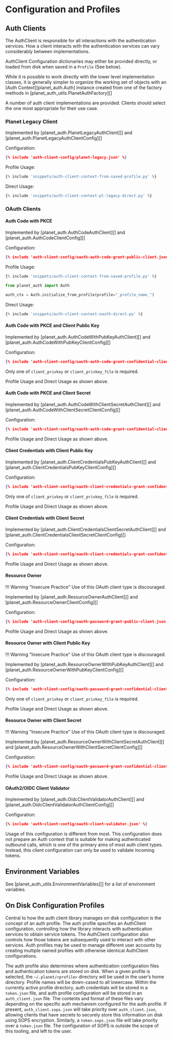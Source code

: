 # Configuration and Profiles

## Auth Clients
The AuthClient is responsible for all interactions with the authentication
services.  How a client interacts with the authentication services can vary
considerably between implementations.

AuthClient Configuration dictionaries may either be provided directly, or loaded
from disk when saved in a `Profile` (See below).

While it is possible to work directly with the lower level implementation
classes, it is generally simpler to organize the working set of objects
with an [Auth Context][planet_auth.Auth] instance created from one of the
factory methods in [planet_auth_utils.PlanetAuthFactory][]

A number of auth client implementations are provided.  Clients should
select the one most appropriate for their use case.

### Planet Legacy Client
Implemented by [planet_auth.PlanetLegacyAuthClient][] and [planet_auth.PlanetLegacyAuthClientConfig][]

Configuration:
```json linenums="1" title="~/.planet/_profile_name_/auth_client.json"
{% include 'auth-client-config/planet-legacy.json' %}
```

Profile Usage:
```python linenums="1"
{% include 'snippets/auth-client-context-from-saved-profile.py' %}
```


Direct Usage:
```python linenums="1"
{% include 'snippets/auth-client-context-pl-legacy-direct.py' %}
```

### OAuth Clients
#### Auth Code with PKCE
Implemented by [planet_auth.AuthCodeAuthClient][] and [planet_auth.AuthCodeClientConfig][]

Configuration:
```json linenums="1" title="~/.planet/_profile_name_/auth_client.json"
{% include 'auth-client-config/oauth-auth-code-grant-public-client.json' %}
```

Profile Usage:
```python linenums="1"
{% include 'snippets/auth-client-context-from-saved-profile.py' %}

from planet_auth import Auth

auth_ctx = Auth.initialize_from_profile(profile="_profile_name_")
```

Direct Usage:
```python linenums="1"
{% include 'snippets/auth-client-context-oauth-direct.py' %}
```

#### Auth Code with PKCE and Client Public Key
Implemented by [planet_auth.AuthCodeWithPubKeyAuthClient][] and [planet_auth.AuthCodeWithPubKeyClientConfig][]

Configuration:
```json linenums="1" title="~/.planet/_profile_name_/auth_client.json"
{% include 'auth-client-config/oauth-auth-code-grant-confidential-client-pubkey.json' %}
```
Only one of `client_privkey` or `client_privkey_file` is required.

Profile Usage and Direct Usage as shown above.

#### Auth Code with PKCE and Client Secret
Implemented by [planet_auth.AuthCodeWithClientSecretAuthClient][] and [planet_auth.AuthCodeWithClientSecretClientConfig][]

Configuration:
```json linenums="1" title="~/.planet/_profile_name_/auth_client.json"
{% include 'auth-client-config/oauth-auth-code-grant-confidential-client-secret.json' %}
```

Profile Usage and Direct Usage as shown above.

#### Client Credentials with Client Public Key
Implemented by [planet_auth.ClientCredentialsPubKeyAuthClient][] and [planet_auth.ClientCredentialsPubKeyClientConfig][]

Configuration:
```json linenums="1" title="~/.planet/_profile_name_/auth_client.json"
{% include 'auth-client-config/oauth-client-credentials-grant-confidential-client-pubkey.json' %}
```
Only one of `client_privkey` or `client_privkey_file` is required.

Profile Usage and Direct Usage as shown above.

#### Client Credentials with Client Secret
Implemented by [planet_auth.ClientCredentialsClientSecretAuthClient][] and [planet_auth.ClientCredentialsClientSecretClientConfig][]

Configuration:
```json linenums="1" title="~/.planet/_profile_name_/auth_client.json"
{% include 'auth-client-config/oauth-client-credentials-grant-confidential-client-secret.json' %}
```

Profile Usage and Direct Usage as shown above.

#### Resource Owner
!!! Warning "Insecure Practice"
Use of this OAuth client type is discouraged.

Implemented by [planet_auth.ResourceOwnerAuthClient][] and [planet_auth.ResourceOwnerClientConfig][]

Configuration:
```json linenums="1" title="~/.planet/_profile_name_/auth_client.json"
{% include 'auth-client-config/oauth-password-grant-public-client.json' %}
```

Profile Usage and Direct Usage as shown above.

#### Resource Owner with Client Public Key
!!! Warning "Insecure Practice"
Use of this OAuth client type is discouraged.

Implemented by [planet_auth.ResourceOwnerWithPubKeyAuthClient][] and [planet_auth.ResourceOwnerWithPubKeyClientConfig][]

Configuration:
```json linenums="1" title="~/.planet/_profile_name_/auth_client.json"
{% include 'auth-client-config/oauth-password-grant-confidential-client-pubkey.json' %}
```
Only one of `client_privkey` or `client_privkey_file` is required.

Profile Usage and Direct Usage as shown above.

#### Resource Owner with Client Secret
!!! Warning "Insecure Practice"
Use of this OAuth client type is discouraged.

Implemented by [planet_auth.ResourceOwnerWithClientSecretAuthClient][] and [planet_auth.ResourceOwnerWithClientSecretClientConfig][]

Configuration:
```json linenums="1" title="~/.planet/_profile_name_/auth_client.json"
{% include 'auth-client-config/oauth-password-grant-confidential-client-secret.json' %}
```

Profile Usage and Direct Usage as shown above.

#### OAuth2/OIDC Client Validator
Implemented by [planet_auth.OidcClientValidatorAuthClient][] and [planet_auth.OidcClientValidatorAuthClientConfig][]

Configuration:
```json linenums="1" title="~/.planet/_profile_name_/auth_client.json"
{% include 'auth-client-config/oauth-client-validator.json' %}
```

Usage of this configuration is different from most.  This configuration
does not prepare an Auth context that is suitable for making authenticated
outbound calls, which is one of the primary aims of most auth client types.
Instead, this client configuration can only be used to validate incoming
tokens.

## Environment Variables
See [planet_auth_utils.EnvironmentVariables][] for a list of environment variables.

## On Disk Configuration Profiles

Central to how the auth client library manages on disk configuration
is the concept of an auth profile.  The auth profile specifies an
AuthClient configuration, controlling how the library interacts with
authentication services to obtain service tokens. The AuthClient
configuration also controls how those tokens are subsequently used to
interact with other services.  Auth profiles may be used to manage
different user accounts by creating multiple named profiles with
otherwise identical AuthClient configurations.

The auth profile also determines where authentication configuration
files and authentication tokens are stored on disk.  When a given
profile is selected, the `~/.planet/<profile>` directory will be used in
the user’s home directory.  Profile names will be down-cased to
all lowercase. Within the currently active profile directory, auth
credentials will be stored in a `token.json` file, and auth profile
configuration will be stored in an `auth_client.json` file.  The contents
and format of these files vary depending on the specific auth mechanism
configured for the auth profile.  If present, `auth_client.sops.json`
will take priority over `auth_client.json`, allowing clients that have
secrets to securely store this information on disk using SOPS encryption.
Similarly, a `token.sops.json` file will take priority over a `token.json`
file. The configuration of SOPS is outside the scope of this tooling, and
left to the user.
